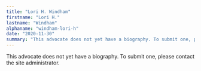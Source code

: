 ```yaml
---
title: "Lori H. Windham"
firstname: "Lori H."
lastname: "Windham"
alphaname: "windham-lori-h"
date: "2020-11-30"
summary: "This advocate does not yet have a biography. To submit one, please contact the site administrator."
---
```

This advocate does not yet have a biography. To submit one, please contact the site administrator.

